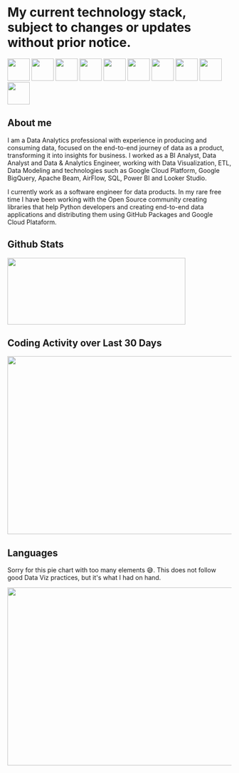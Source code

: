 # My current technology stack, subject to changes or updates without prior notice.

<img src="https://cdn.jsdelivr.net/gh/devicons/devicon@latest/icons/python/python-original-wordmark.svg" width="50" height="50"/> <img src="https://cdn.jsdelivr.net/gh/devicons/devicon@latest/icons/fastapi/fastapi-original-wordmark.svg" width="50" height="50"/> <img src="https://cdn.jsdelivr.net/gh/devicons/devicon@latest/icons/flask/flask-original-wordmark.svg" width="50" height="50"/> <img src="https://cdn.jsdelivr.net/gh/devicons/devicon@latest/icons/jupyter/jupyter-original-wordmark.svg" width="50" height="50"/> <img src="https://cdn.jsdelivr.net/gh/devicons/devicon@latest/icons/azuresqldatabase/azuresqldatabase-original.svg" width="50" height="50" /> <img src="https://cdn.jsdelivr.net/gh/devicons/devicon@latest/icons/apachespark/apachespark-original-wordmark.svg" width="50" height="50"/> <img src="https://cdn.jsdelivr.net/gh/devicons/devicon@latest/icons/apacheairflow/apacheairflow-original-wordmark.svg" width="50" height="50" /> <img src="https://cdn.jsdelivr.net/gh/devicons/devicon@latest/icons/docker/docker-original-wordmark.svg" width="50" height="50"/> <img src="https://cdn.jsdelivr.net/gh/devicons/devicon@latest/icons/googlecloud/googlecloud-original-wordmark.svg" width="50" height="50" /> <img src="https://cdn.jsdelivr.net/gh/devicons/devicon@latest/icons/github/github-original-wordmark.svg" width="50" height="50"/>

## About me          
I am a Data Analytics professional with experience in producing and consuming data, focused on the end-to-end journey of data as a product, transforming it into insights for business. I worked as a BI Analyst, Data Analyst and Data & Analytics Engineer, working with Data Visualization, ETL, Data Modeling and technologies such as Google Cloud Platform, Google BigQuery, Apache Beam, AirFlow, SQL, Power BI and Looker Studio.

I currently work as a software engineer for data products. In my rare free time I have been working with the Open Source community creating libraries that help Python developers and creating end-to-end data applications and distributing them using GitHub Packages and Google Cloud Plataform. 


## Github Stats
<p align="left">
  <a href="https://github.com/IvanildoBarauna/ETL-awesome-api">
    <img align="bottom" src="https://github-readme-stats.vercel.app/api?username=IvanildoBarauna&hide=stars,contribs&show=prs_merged,prs_merged_percentage&show_icons=true&theme=tokyonight&include_all_commits=true&rank_icon=percentile&hide_border=true&hide_title=true" width="400" height="150" />
 </a>
</p>


## Coding Activity over Last 30 Days 
<p align="left">
  <a href="https://wakatime.com/@IvanildoBarauna">
    <img align="bottom" src="https://wakatime.com/share/@IvanildoBarauna/c06d7f1c-9e44-4980-9937-7268aa69cfae.svg" width="600" height="400" />
  </a>
</p>


## Languages 
Sorry for this pie chart with too many elements 😅. This does not follow good Data Viz practices, but it's what I had on hand. 
<p align="left">
  <a href="https://wakatime.com/@IvanildoBarauna">
    <img align="bottom" src="https://wakatime.com/share/@IvanildoBarauna/e4fd09c4-c7d3-4912-8845-fda422806380.svg" width="600" height="400" />
  </a>
</p>
